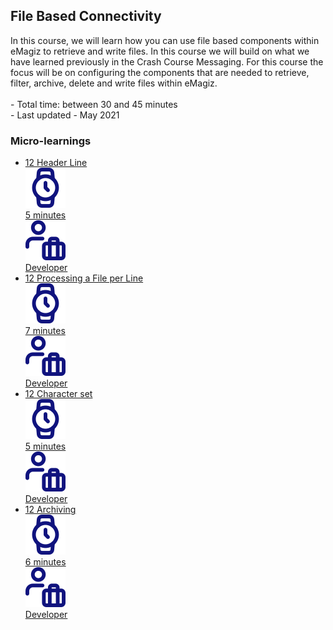 <div class="ez-academy">
	<div class="ez-academy__body">
		<main class="master">
	<h2 class="title">File Based Connectivity</h2>
    <p>
        In this course, we will learn how you can use file based components within eMagiz to retrieve and write files. In this course we will build on what we have learned previously in the Crash Course Messaging. For this course the focus will be on configuring the components that are needed to retrieve, filter, archive, delete and write files within eMagiz.
        </br></br>
        - Total time: between 30 and 45 minutes
        </br>
        - Last updated - May 2021
    </p>
    <h3 class="title">Micro-learnings</h3>
    <ul class="strip-container">
        <li class="strip">
            <a href="../../docs/microlearning/novice-file-based-connectivity-header-line" class="strip__link">
            <label for="" class="strip__label">
                <span>12</span>
                Header Line
            </label>
            <div class="strip__attribute">
                <img class="strip__attribute-icon strip__attribute-icon--duration" src="../../img/microlearning/academy_index/icon-duration32.svg"/>
                <div class="strip__attribute-label">5 minutes</div>
            </div>
            <div class="strip__attribute">
                <img class="strip__attribute-icon strip__attribute-icon--roles" src="../../img/microlearning/academy_index/icon-roles32.svg"/>
                <div class="strip__attribute-label">Developer</div>
            </div>
        </a>
        </li>
        <li class="strip">
            <a href="../../docs/microlearning/novice-file-based-connectivity-processing-a-file-per-line" class="strip__link">
            <label for="" class="strip__label">
                <span>12</span>
                Processing a File per Line
            </label>
            <div class="strip__attribute">
                <img class="strip__attribute-icon strip__attribute-icon--duration" src="../../img/microlearning/academy_index/icon-duration32.svg"/>
                <div class="strip__attribute-label">7 minutes</div>
            </div>
            <div class="strip__attribute">
                <img class="strip__attribute-icon strip__attribute-icon--roles" src="../../img/microlearning/academy_index/icon-roles32.svg"/>
                <div class="strip__attribute-label">Developer</div>
            </div>
        </a>
        </li>
        <li class="strip">
            <a href="../../docs/microlearning/novice-file-based-connectivity-characterset" class="strip__link">
            <label for="" class="strip__label">
                <span>12</span>
                Character set
            </label>
            <div class="strip__attribute">
                <img class="strip__attribute-icon strip__attribute-icon--duration" src="../../img/microlearning/academy_index/icon-duration32.svg"/>
                <div class="strip__attribute-label">5 minutes</div>
            </div>
            <div class="strip__attribute">
                <img class="strip__attribute-icon strip__attribute-icon--roles" src="../../img/microlearning/academy_index/icon-roles32.svg"/>
                <div class="strip__attribute-label">Developer</div>
            </div>
        </a>
        </li>
        <li class="strip">
            <a href="../../docs/microlearning/novice-file-based-connectivity-archiving" class="strip__link">
            <label for="" class="strip__label">
                <span>12</span>
                Archiving
            </label>
            <div class="strip__attribute">
                <img class="strip__attribute-icon strip__attribute-icon--duration" src="../../img/microlearning/academy_index/icon-duration32.svg"/>
                <div class="strip__attribute-label">6 minutes</div>
            </div>
            <div class="strip__attribute">
                <img class="strip__attribute-icon strip__attribute-icon--roles" src="../../img/microlearning/academy_index/icon-roles32.svg"/>
                <div class="strip__attribute-label">Developer</div>
            </div>
        </a>
        </li>			  
    </ul>
    </main>
    </div>
</div>